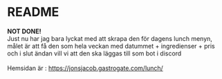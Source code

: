# **README**
**NOT DONE!**<br>
Just nu har jag bara lyckat med att skrapa den för dagens lunch menyn, målet är att få den som hela veckan med datummet + ingredienser + pris och i slut ändan vill vi att den ska läggas till som bot i discord<br>
<br>
Hemsidan är : https://jonsjacob.gastrogate.com/lunch/


